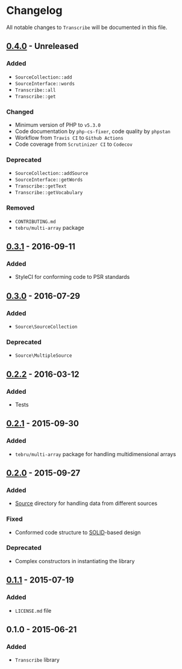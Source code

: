 # Changelog

All notable changes to `Transcribe` will be documented in this file.

## [0.4.0](https://github.com/rougin/transcribe/compare/v0.3.1...v0.4.0) - Unreleased

### Added
- `SourceCollection::add`
- `SourceInterface::words`
- `Transcribe::all`
- `Transcribe::get`

### Changed
- Minimum version of PHP to `v5.3.0`
- Code documentation by `php-cs-fixer`, code quality by `phpstan`
- Workflow from `Travis CI` to `Github Actions`
- Code coverage from `Scrutinizer CI` to `Codecov`

### Deprecated
- `SourceCollection::addSource`
- `SourceInterface::getWords`
- `Transcribe::getText`
- `Transcribe::getVocabulary`

### Removed
- `CONTRIBUTING.md`
- `tebru/multi-array` package

## [0.3.1](https://github.com/rougin/transcribe/compare/v0.3.0...v0.3.1) - 2016-09-11

### Added
- StyleCI for conforming code to PSR standards

## [0.3.0](https://github.com/rougin/transcribe/compare/v0.2.2...v0.3.0) - 2016-07-29

### Added
- `Source\SourceCollection`

### Deprecated
- `Source\MultipleSource`

## [0.2.2](https://github.com/rougin/transcribe/compare/v0.2.1...v0.2.2) - 2016-03-12

### Added
- Tests

## [0.2.1](https://github.com/rougin/transcribe/compare/v0.2.0...v0.2.1) - 2015-09-30

### Added
- `tebru/multi-array` package for handling multidimensional arrays

## [0.2.0](https://github.com/rougin/transcribe/compare/v0.1.1...v0.2.0) - 2015-09-27

### Added
- [Source](https://github.com/rougin/transcribe/tree/master/src/Source) directory for handling data from different sources

### Fixed
- Conformed code structure to [SOLID](https://en.wikipedia.org/wiki/SOLID_(object-oriented_design))-based design

### Deprecated
- Complex constructors in instantiating the library

## [0.1.1](https://github.com/rougin/transcribe/compare/v0.1.0...v0.1.1) - 2015-07-19

### Added
- `LICENSE.md` file

## 0.1.0 - 2015-06-21

### Added
- `Transcribe` library